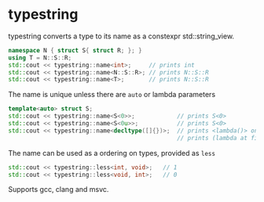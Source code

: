 # typestring
typestring converts a type to its name as a constexpr std::string_view.

````c++
namespace N { struct S{ struct R; }; }
using T = N::S::R;
std::cout << typestring::name<int>;     // prints int
std::cout << typestring::name<N::S::R>; // prints N::S::R
std::cout << typestring::name<T>;       // prints N::S::R
````

The name is unique unless there are `auto` or lambda parameters

````c++
template<auto> struct S;
std::cout << typestring::name<S<0>>;            // prints S<0>
std::cout << typestring::name<S<0u>>;           // prints S<0>
std::cout << typestring::name<decltype([]{})>;  // prints <lambda()> on gcc
                                                // prints (lambda at file.cpp:10:20) on clang
````

The name can be used as a ordering on types, provided as `less`

````c++
std::cout << typestring::less<int, void>;   // 1
std::cout << typestring::less<void, int>;   // 0
````

Supports gcc, clang and msvc.

